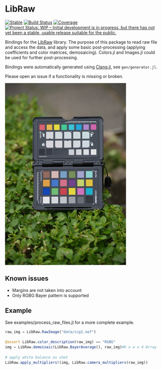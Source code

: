 # LibRaw

[![Stable](https://img.shields.io/badge/docs-stable-blue.svg)](https://docs.juliahub.com/LibRaw)
[![Build Status](https://github.com/jonathanBieler/LibRaw.jl/actions/workflows/CI.yml/badge.svg?branch=main)](https://github.com/jonathanBieler/LibRaw.jl/actions/workflows/CI.yml?query=branch%3Amain)
[![Coverage](https://codecov.io/gh/jonathanBieler/LibRaw.jl/branch/main/graph/badge.svg)](https://codecov.io/gh/jonathanBieler/LibRaw.jl)
[![Project Status: WIP – Initial development is in progress, but there has not yet been a stable, usable release suitable for the public.](https://www.repostatus.org/badges/latest/wip.svg)](https://www.repostatus.org/#wip)

Bindings for the [LibRaw](https://www.libraw.org/) library. The purpose of this package to read
raw file and access the data, and apply some basic post-processing (applying coefficients and color matrices, demosaicing). Colors.jl
and Images.jl could be used for further post-processing.

Bindings were automatically generated using [Clang.jl](https://github.com/JuliaInterop/Clang.jl), see `gen/generator.jl`.

Please open an issue if a functionality is missing or broken.

![screenshot](docs/cpp2.jpg)

## Known issues

- Margins are not taken into account
- Only RGBG Bayer pattern is supported

## Example

See examples/process_raw_files.jl for a more complete example.

```julia
raw_img = LibRaw.RawImage("data/ccp2.nef")

@assert LibRaw.color_description(raw_img) == "RGBG"
img = LibRaw.demoisaic(LibRaw.BayerAverage(), raw_img)#h x w x 4 Array

# apply white balance as shot
LibRaw.apply_multipliers!(img, LibRaw.camera_multipliers(raw_img))
```

